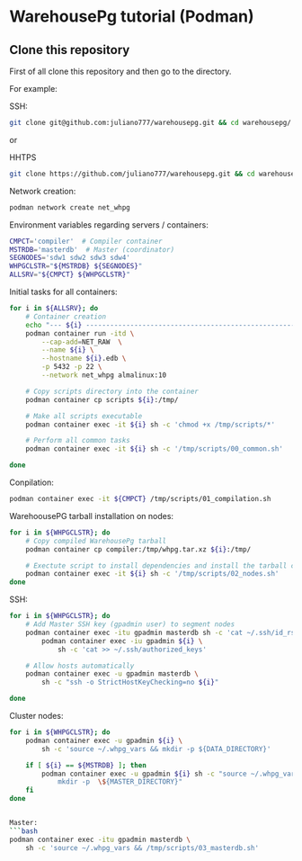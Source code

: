 # WarehousePg tutorial (Podman)


## Clone this repository

First of all clone this repository and then go to the directory.

For example:

SSH:
```bash
git clone git@github.com:juliano777/warehousepg.git && cd warehousepg/
``` 

or 

HHTPS
```bash
git clone https://github.com/juliano777/warehousepg.git && cd warehousepg/
```



Network creation:
```bash
podman network create net_whpg
```

Environment variables regarding servers / containers:
```bash
CMPCT='compiler'  # Compiler container
MSTRDB='masterdb'  # Master (coordinator)
SEGNODES='sdw1 sdw2 sdw3 sdw4'
WHPGCLSTR="${MSTRDB} ${SEGNODES}"
ALLSRV="${CMPCT} ${WHPGCLSTR}"
```

Initial tasks for all containers:
```bash
for i in ${ALLSRV}; do
    # Container creation
    echo "--- ${i} ----------------------------------------------------------"
    podman container run -itd \
        --cap-add=NET_RAW  \
        --name ${i} \
        --hostname ${i}.edb \
        -p 5432 -p 22 \
        --network net_whpg almalinux:10

    # Copy scripts directory into the container
    podman container cp scripts ${i}:/tmp/

    # Make all scripts executable
    podman container exec -it ${i} sh -c 'chmod +x /tmp/scripts/*'

    # Perform all common tasks
    podman container exec -it ${i} sh -c '/tmp/scripts/00_common.sh'

done
```

Conpilation:
```bash
podman container exec -it ${CMPCT} /tmp/scripts/01_compilation.sh
```

WarehoousePG tarball installation on nodes:
```bash
for i in ${WHPGCLSTR}; do
    # Copy compiled WarehousePg tarball
    podman container cp compiler:/tmp/whpg.tar.xz ${i}:/tmp/

    # Exectute script to install dependencies and install the tarball content
    podman container exec -it ${i} sh -c '/tmp/scripts/02_nodes.sh'
done
```

SSH:
```bash
for i in ${WHPGCLSTR}; do
    # Add Master SSH key (gpadmin user) to segment nodes
    podman container exec -itu gpadmin masterdb sh -c 'cat ~/.ssh/id_rsa.pub' | \
        podman container exec -iu gpadmin ${i} \
            sh -c 'cat >> ~/.ssh/authorized_keys'

    # Allow hosts automatically
    podman container exec -u gpadmin masterdb \
        sh -c "ssh -o StrictHostKeyChecking=no ${i}"

done
```

Cluster nodes:
```bash
for i in ${WHPGCLSTR}; do
    podman container exec -u gpadmin ${i} \
        sh -c 'source ~/.whpg_vars && mkdir -p ${DATA_DIRECTORY}'

    if [ ${i} == ${MSTRDB} ]; then
        podman container exec -u gpadmin ${i} sh -c "source ~/.whpg_vars && \
            mkdir -p  \${MASTER_DIRECTORY}"
    fi
done


Master:
```bash
podman container exec -itu gpadmin masterdb \
    sh -c 'source ~/.whpg_vars && /tmp/scripts/03_masterdb.sh'
```

        
<!--

```bash
# /etc/hosts
cat << EOF >> /etc/hosts

#
master
sdw1
sdw2
sdw3

EOF
```

rm -fr /var/local/whpg/data && \
ssh sdw1 'rm -fr /var/local/whpg/data' && \
ssh sdw3 'rm -fr /var/local/whpg/data' && \
ssh sdw2 'rm -fr /var/local/whpg/data' && \
ssh sdw4 'rm -fr /var/local/whpg/data' && \
rm -fr gpA*

-->



